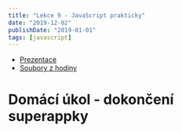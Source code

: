 ```yaml
---
title: "Lekce 9 - JavaScript prakticky"
date: "2019-12-02"
publishDate: "2019-01-01"
tags: [javascript]
---
```


- [Prezentace](/prezentace/prezentace9.html)
- [Soubory z hodiny](/materialy/lekce9/z-hodiny.zip)

# Domácí úkol - dokončení superappky